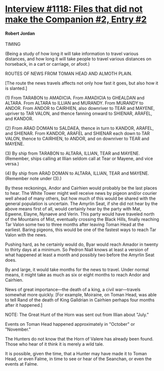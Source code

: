 # [Interview #1118: Files that did not make the Companion #2, Entry #2](https://www.theoryland.com/intvmain.php?i=1118#2)

#### Robert Jordan

TIMING
  
(Being a study of how long it will take information to travel various distances, and how long it will take people to travel various distances on horseback, in a cart or carriage, or afoot.)

ROUTES OF NEWS FROM TOMAN HEAD AND ALMOTH PLAIN.
  
[The route the news travels affects not only how fast it goes, but also how it is slanted.]

(1) From TARABON to AMADICIA. From AMADICIA to GHEALDAN and ALTARA. From ALTARA to ILLIAN and MURANDY. From MURANDY to ANDOR. From ANDOR to CAIRHIEN, also downriver to TEAR and MAYENE, upriver to TAR VALON, and thence fanning onward to SHIENAR, ARAFEL, and KANDOR.

(2) From ARAD DOMAN to SALDAEA, thence in turn to KANDOR, ARAFEL, and SHIENAR. From KANDOR, ARAFEL and SHIENAR each down to TAR VALON, thence to CAIRHIEN, to ANDOR, and on downriver to TEAR and MAYENE.

(3) By ship from TARABON to ALTARA, ILLIAN, TEAR and MAYENE. (Remember, ships calling at Illian seldom call at Tear or Mayene, and vice versa.)

(4) By ship from ARAD DOMAN to ALTARA, ILLIAN, TEAR and MAYENE. (Remember note under (3).)

By these reckonings, Andor and Cairhien would probably be the last places to hear. The White Tower might well receive news by pigeon and/or courier well ahead of many others, but how much of this would be shared with the general population is uncertain. The Amyrlin Seat, if she did not hear by the above means first of all, would certainly hear by the party with Mat, Egwene, Elayne, Nynaeve and Verin. This party would have traveled north of the Mountains of Mist, eventually crossing the Black Hills, finally reaching Tar Valon some two to three months after leaving Toman Head at the earliest. Baring pigeons, this would be one of the fastest ways to reach Tar Valon with the news.

Pushing hard, as he certainly would do, Byar would reach Amador in twenty to thirty days at a minimum. So Pedron Niall knows at least a version of what happened at least a month and possibly two before the Amyrlin Seat does.

By and large, it would take months for the news to travel. Under normal means, it might take as much as six or eight months to reach Andor and Cairhien.

News of great importance—the death of a king, a civil war—travels somewhat more quickly. [For example, Moiraine, on Toman Head, was able to tell Rand of the death of King Galldrian in Cairhien perhaps four months after it happened.]

NOTE: The Great Hunt of the Horn was sent out from Illian about "July."

Events on Toman Head happened approximately in "October" or "November."

The Hunters do not know that the Horn of Valere has already been found. Those who hear of it think it is merely a wild tale.
  
It is possible, given the time, that a Hunter may have made it to Toman Head, or even Falme, in time to see or hear of the Seanchan, or even the events at Falme.

